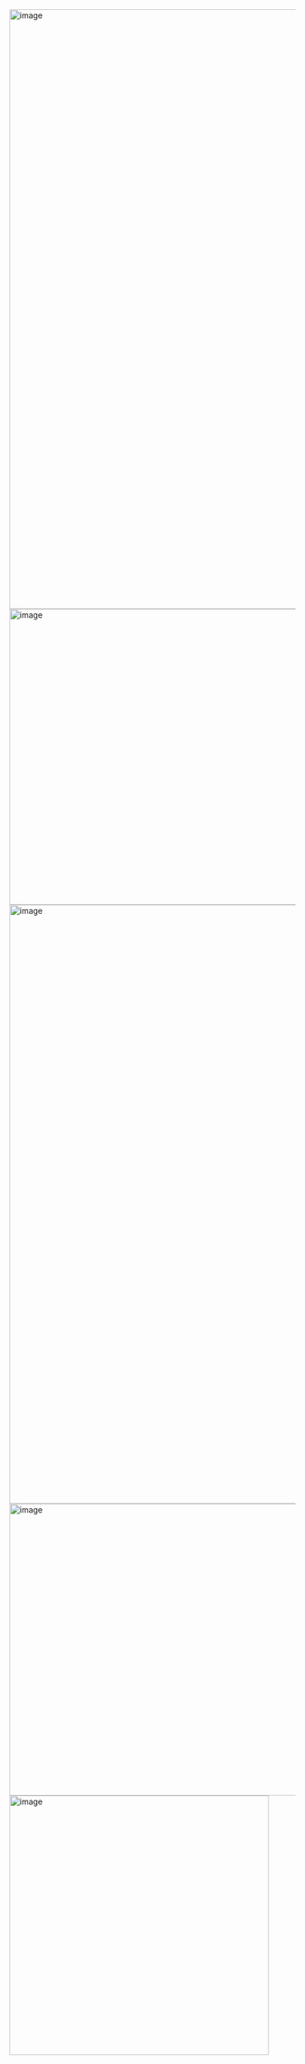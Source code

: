 <img width="1056" alt="image" src="https://user-images.githubusercontent.com/56902053/218374193-dac6d7ef-2f86-44c8-a78c-12a0de43718d.png">
<img width="521" alt="image" src="https://user-images.githubusercontent.com/56902053/218374309-f372c5ba-f544-4bbf-b20e-513940975a04.png">
<img width="1055" alt="image" src="https://user-images.githubusercontent.com/56902053/218374389-111a51f6-76a6-4bb7-bce0-a82ea9977e2d.png">
<img width="514" alt="image" src="https://user-images.githubusercontent.com/56902053/218374466-1fe56d62-9902-4c97-b8e6-da2abbf75552.png">
<img width="457" alt="image" src="https://user-images.githubusercontent.com/56902053/218374492-4b87593c-d342-417e-b6ed-6281a3083a29.png">

